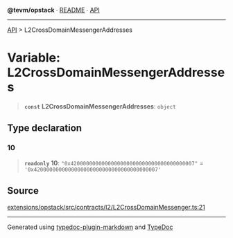 **@tevm/opstack** ∙ [README](../README.md) ∙ [API](../API.md)

***

[API](../API.md) > L2CrossDomainMessengerAddresses

# Variable: L2CrossDomainMessengerAddresses

> **`const`** **L2CrossDomainMessengerAddresses**: `object`

## Type declaration

### 10

> **`readonly`** **10**: `"0x4200000000000000000000000000000000000007"` = `'0x4200000000000000000000000000000000000007'`

## Source

[extensions/opstack/src/contracts/l2/L2CrossDomainMessenger.ts:21](https://github.com/evmts/tevm-monorepo/blob/main/extensions/opstack/src/contracts/l2/L2CrossDomainMessenger.ts#L21)

***
Generated using [typedoc-plugin-markdown](https://www.npmjs.com/package/typedoc-plugin-markdown) and [TypeDoc](https://typedoc.org/)
